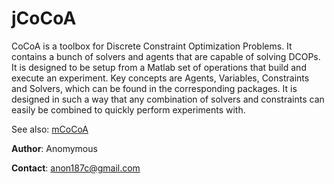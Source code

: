 jCoCoA
====

CoCoA is a toolbox for Discrete Constraint Optimization Problems. It contains a bunch of solvers and agents that are capable of solving DCOPs. It is designed to be setup from a Matlab set of operations that build and execute an experiment. Key concepts are Agents, Variables, Constraints and Solvers, which can be found in the corresponding packages. It is designed in such a way that any combination of solvers and constraints can easily be combined to quickly perform experiments with.

See also: [mCoCoA](https://github.com/anonc187/mCoCoA)

**Author**: Anomymous

**Contact**: [anon187c@gmail.com](mailto:anon187c@gmail.com)
